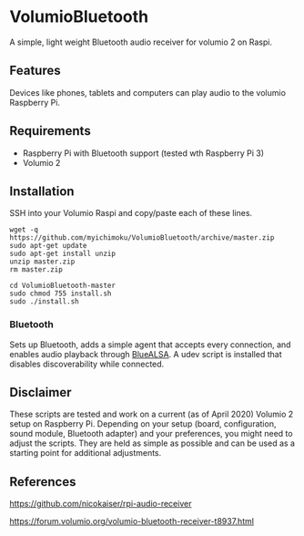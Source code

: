 # VolumioBluetooth

A simple, light weight Bluetooth audio receiver for volumio 2 on Raspi.

## Features

Devices like phones, tablets and computers can play audio to the volumio Raspberry Pi.

## Requirements

- Raspberry Pi with Bluetooth support (tested wth Raspberry Pi 3)
- Volumio 2

## Installation

SSH into your Volumio Raspi and copy/paste each of these lines.

    wget -q https://github.com/myichimoku/VolumioBluetooth/archive/master.zip
    sudo apt-get update
    sudo apt-get install unzip
    unzip master.zip
    rm master.zip

    cd VolumioBluetooth-master
    sudo chmod 755 install.sh
    sudo ./install.sh

### Bluetooth

Sets up Bluetooth, adds a simple agent that accepts every connection, and enables audio playback through [BlueALSA](https://github.com/Arkq/bluez-alsa). A udev script is installed that disables discoverability while connected.

## Disclaimer

These scripts are tested and work on a current (as of April 2020) Volumio 2 setup on Raspberry Pi. Depending on your setup (board, configuration, sound module, Bluetooth adapter) and your preferences, you might need to adjust the scripts. They are held as simple as possible and can be used as a starting point for additional adjustments.

## References
https://github.com/nicokaiser/rpi-audio-receiver

https://forum.volumio.org/volumio-bluetooth-receiver-t8937.html


